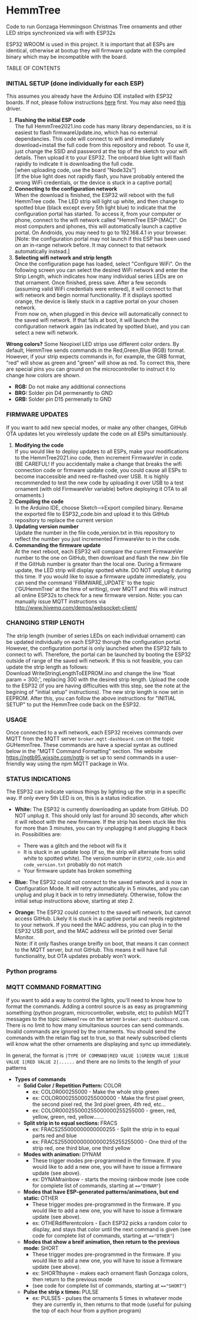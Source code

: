 # HemmTree
Code to run Gonzaga Hemmingson Christmas Tree ornaments and other LED strips synchronized via wifi with ESP32s

ESP32 WROOM is used in this project. 
It is important that all ESPs are identical, otherwise at bootup they will firmware update with the compiled binary which may be incompatible with the board.

TABLE OF CONTENTS


### INITIAL SETUP (done individually for each ESP)
This assumes you already have the Arduino IDE installed with ESP32 boards. If not, please follow instructions <a href="https://randomnerdtutorials.com/installing-the-esp32-board-in-arduino-ide-windows-instructions/">here</a> first. You may also need <a href="https://www.silabs.com/developers/usb-to-uart-bridge-vcp-drivers">this</a> driver.
<ol>
  <li><b>Flashing the initial ESP code</b><br>
    The full HemmTree2021.ino code has many library dependancies, so it is easiest to flash firmwareUpdate.ino, which has no external dependancies. This code will connect to wifi and immediately download+install the full code from this repository and reboot. To use it, just change the SSID and password at the top of the sketch to your wifi details. Then upload it to your ESP32. The onboard blue light will flash rapidly to indicate it is downloading the full code.
    <br>[when uploading code, use the board "Node32s"]
    <br>[If the blue light does not rapidly flash, you have probably entered the wrong WiFi credentials, or the device is stuck in a captive portal]
  </li>
  <li><b>Connecting to the configuration network</b><br>
    When the download is finished, the ESP32 will reboot with the full HemmTree code. The LED strip will light up white, and then change to spotted blue (black except every 5th light blue) to indicate that the configuration portal has started. To access it, from your computer or phone, connect to the wifi network called "HemmTree ESP-[MAC]". On most computers and iphones, this will automatically launch a captive portal. On Androids, you may need to go to 192.168.4.1 in your browser.
    <br>[Note: the configuration portal may not launch if this ESP has been used on an in-range network before. It may connect to that network automatically instead.]
  </li>
  <li><b>Selecting wifi network and strip length</b><br>
    Once the configuration page has loaded, select "Configure WiFi". On the following screen you can select the desired WiFi network and enter the Strip Length, which indicates how many individual series LEDs are on that ornament. Once finished, press save. After a few seconds (assuming valid WiFi credentials were entered), it will connect to that wifi network and begin normal functionality. If it displays spotted orange, the device is likely stuck in a captive portal on your chosen network.
    <br>From now on, when plugged in this device will automatically connect to the saved wifi network. If that fails at boot, it will launch the configuration network again (as indicated by spotted blue), and you can select a new wifi network.
  </li>
</ol>

<b>Wrong colors?</b> Some Neopixel LED strips use different color orders. By default, HemmTree sends commands in the Red,Green,Blue (RGB) format. However, if your strip expects commands in, for example, the GRB format, "red" will show as green and "green" will show as red. To correct this, there are special pins you can ground on the microcontroller to instruct it to change how colors are shown.
* <b>RGB: </b>Do not make any additional connections
* <b>BRG: </b>Solder pin D4 permenantly to GND
* <b>GRB: </b>Solder pin D15 permenatly to GND

<p></p>

### FIRMWARE UPDATES
If you want to add new special modes, or make any other changes, GitHub OTA updates let you wirelessly update the code on all ESPs simultaniously.

  1) <b>Modifying the code</b><br>
        If you would like to deploy updates to all ESPs, make your modifications to the HemmTree2021.ino code, then increment FirmwareVer in code. (BE CAREFUL! If you accidentally make a change that breaks the wifi connection code or firmware update code, you could cause all ESPs to become inaccessible and need re-flashed over USB. It is highly recommended to test the new code by uploading it over USB to a test ornament (with old FirmwareVer variable) before deploying it OTA to all ornaments.)
  2) <b>Compiling the code</b><br>
        In the Arduino IDE, choose Sketch-->Export compiled binary. Rename the exported file to ESP32_code.bin and upload it to this GitHub repository to replace the current version
  3) <b>Updating version number</b><br>
        Update the number in the file code_version.txt in this repository to reflect the number you just incremented FirmwareVer to in the code.
  4) <b>Commanding the firmware update</b><br>
        At the next reboot, each ESP32 will compare the current FirmwareVer number to the one on GitHub, then download and flash the new .bin file if the GitHub number is greater than the local one. During a firmware update, the LED strip will display spotted white. DO NOT unplug it during this time. If you would like to issue a firmware update immediately, you can send the command 'FIRMWARE_UPDATE' to the topic ('GUHemmTree' at the time of writing), over MQTT and this will instruct all online ESP32s to check for a new firmware version. Note: you can manually issue MQTT instructions via http://www.hivemq.com/demos/websocket-client/
        

### CHANGING STRIP LENGTH
The strip length (number of series LEDs on each individual ornament) can be updated individually on each ESP32 thorugh the configuration portal. However, the configuration portal is only launched when the ESP32 fails to connect to wifi. Therefore, the portal can be launched by booting the ESP32 outside of range of the saved wifi network. If this is not feasible, you can update the strip length as follows:
<br>Download WriteStringLengthToEEPROM.ino and change the line 'float param = 300;', replacing 300 with the desired strip length. Upload the code to the ESP32 (if you are having difficulties with this step, see the note at the begining of "initial setup" instructions). The new strip length is now set in EEPROM. After this, you can follow the above instructions for "INITIAL SETUP" to put the HemmTree code back on the ESP32.

### USAGE
Once connected to a wifi network, each ESP32 receives commands over MQTT from the MQTT server `broker.mqtt-dashboard.com` on the topic GUHemmTree. These commands are have a special syntax as outlined below in the "MQTT Command Formatting" section. The website https://ngtb95.wixsite.com/ngtb is set up to send commands in a user-friendly way using the npm MQTT package in Wix.

### STATUS INDICATIONS
The ESP32 can indicate various things by lighting up the strip in a specific way. If only every 5th LED is on, this is a status indication.

* <b>White:</b> The ESP32 is currently downloading an update from GitHub. DO NOT unplug it. This should only last for around 30 seconds, after which it will reboot with the new firmware. If the strip has been stuck like this for more than 3 minutes, you can try unplugging it and plugging it back in. Possibilities are:
  * There was a glitch and the reboot will fix it
  * It is stuck in an update loop (if so, the strip will alternate from solid white to spotted white). The version number in `ESP32_code.bin` and `code_version.txt` probably do not match
  * Your firmware update has broken something

* <b>Blue:</b> The ESP32 could not connect to the saved network and is now in Configuration Mode. It will retry automatically in 5 minutes, and you can unplug and plug it back in to retry immediately. Otherwise, follow the initial setup instructions above, starting at step 2.
* <b>Orange: </b> The ESP32 could connect to the saved wifi network, but cannot access GitHub. Likely it is stuck in a captive portal and needs registered to your network. If you need the MAC address, you can plug in to the ESP32 USB port, and the MAC address will be printed over Serial Monitor.
  <br>Note: if it only flashes orange breifly on boot, that means it can connect to the MQTT server, but not GitHub. This means it will have full functionality, but OTA updates probably won't work.

### Python programs

### MQTT COMMAND FORMATTING
If you want to add a way to control the lights, you'll need to know how to format the commands. Adding a control source is as easy as programming something (python program, microcontroller, website, etc) to publish MQTT messages to the topic `GUHemmTree` on the server `broker.mqtt-dashboard.com`. There is no limit to how many simultanious sources can send commands. Invalid commands are ignored by the ornaments. You should send the commands with the retain flag set to true, so that newly subscribed clients will know what the other ornaments are displaying and sync up immediately. 

In general, the format is `|TYPE OF COMMAND|RED VALUE 1|GREEN VALUE 1|BLUE VALUE 1|RED VALUE 2|......` and there are no limits to the length of your patterns

* <b>Types of commands</b>
  * <b>Solid Color / Repetition Pattern: </b>COLOR
    * ex: COLOR000255000 - Make the whole strip green
    * ex: COLOR000255000255000000 - Make the first pixel green, the second pixel red, the 3rd pixel green, 4th red, etc...
    * ex: COLOR000255000255000000255255000 - green, red, yellow, green, red, yellow.......
  * <b>Split strip in to equal sections: </b>FRACS
    * ex: FRACS255000000000000255 - Split the strip in to equal parts red and blue
    * ex: FRACS255000000000000255255255000 - One third of the strip red, one third blue, one third yellow
  * <b>Modes with animation: </b>DYNAM
    * These trigger modes pre-programmed in the firmware. If you would like to add a new one, you will have to issue a firmware update (see above).
    * ex: DYNAMrainbow - starts the moving rainbow mode (see code for complete list of commands, starting at `=="DYNAM"`)
  * <b>Modes that have ESP-generated patterns/animations, but end static: </b>OTHER
    * These trigger modes pre-programmed in the firmware. If you would like to add a new one, you will have to issue a firmware update (see above).
    * ex: OTHERdifferentcolors - Each ESP32 picks a random color to display, and stays that color until the next command is given (see code for complete list of commands, starting at `=="OTHER"`)
  * <b>Modes that show a breif animation, then return to the previous mode: </b>SHORT
    * These trigger modes pre-programmed in the firmware. If you would like to add a new one, you will have to issue a firmware update (see above).
    * ex: SHORTthayne - makes each ornament flash Gonzaga colors, then return to the previous mode
    * (see code for complete list of commands, starting at `=="SHORT"`)
  * <b>Pulse the strip x times: </b>PULSE
    * ex: PULSE5 - pulses the ornaments 5 times in whatever mode they are currently in, then returns to that mode (useful for pulsing the top of each hour from a python program)
